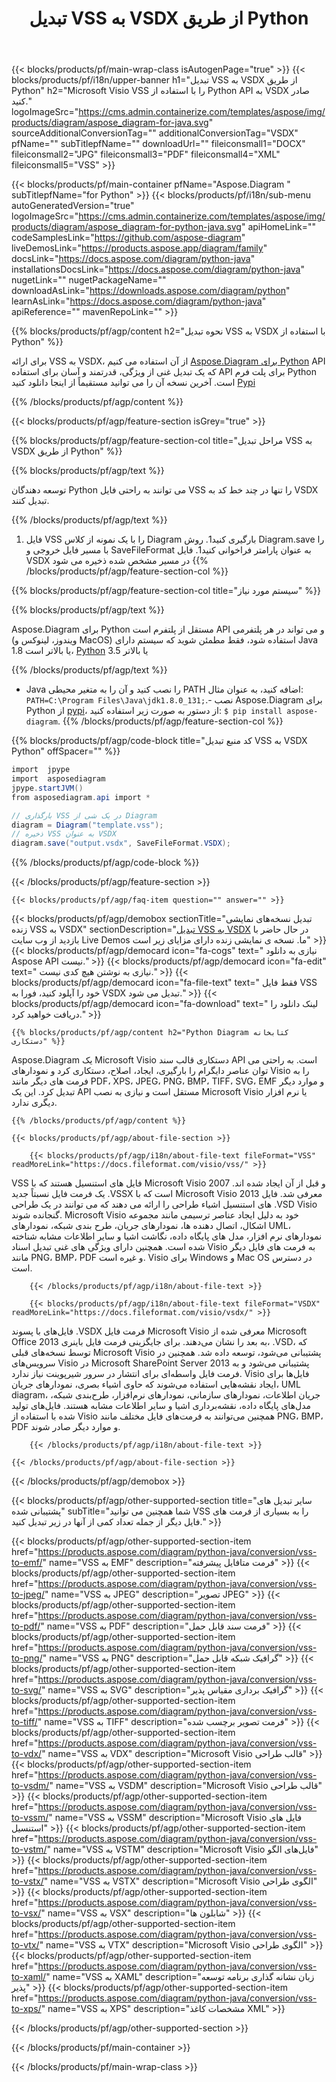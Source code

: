 ﻿---
title: تبدیل VSS به VSDX از طریق Python 
weight: 1960
url: /fa/python-java/conversion/vss-to-vsdx/ 
description: کد تبدیل Python برای فرمت VSS به فایل VSDX را نمونه کنید. از این کد مثال برای تبدیل VSS به VSDX در هر برنامه مبتنی بر Python استفاده کنید.
---
{{< blocks/products/pf/main-wrap-class isAutogenPage="true" >}}
{{< blocks/products/pf/i18n/upper-banner h1="تبدیل VSS به VSDX از طریق Python" h2="Microsoft Visio VSS را با استفاده از Python API به VSDX صادر کنید." logoImageSrc="https://cms.admin.containerize.com/templates/aspose/img/products/diagram/aspose_diagram-for-java.svg" sourceAdditionalConversionTag="" additionalConversionTag="VSDX" pfName="" subTitlepfName="" downloadUrl="" fileiconsmall1="DOCX" fileiconsmall2="JPG" fileiconsmall3="PDF" fileiconsmall4="XML" fileiconsmall5="VSS" >}}

{{< blocks/products/pf/main-container pfName="Aspose.Diagram " subTitlepfName="for Python" >}}
{{< blocks/products/pf/i18n/sub-menu autoGeneratedVersion="true" logoImageSrc="https://cms.admin.containerize.com/templates/aspose/img/products/diagram/aspose_diagram-for-python-java.svg" apiHomeLink="" codeSamplesLink="https://github.com/aspose-diagram" liveDemosLink="https://products.aspose.app/diagram/family" docsLink="https://docs.aspose.com/diagram/python-java" installationsDocsLink="https://docs.aspose.com/diagram/python-java" nugetLink="" nugetPackageName="" downloadAsLink="https://downloads.aspose.com/diagram/python" learnAsLink="https://docs.aspose.com/diagram/python-java" apiReference="" mavenRepoLink="" >}}

{{% blocks/products/pf/agp/content h2="نحوه تبدیل VSS به VSDX با استفاده از Python" %}}

 برای ارائه VSS به VSDX، از آن استفاده می کنیم
 [Aspose.Diagram برای Python](https://products.aspose.com/diagram/python-java/) 
 API که یک تبدیل غنی از ویژگی، قدرتمند و آسان برای استفاده API برای پلت فرم Python است. آخرین نسخه آن را می توانید مستقیماً از اینجا دانلود کنید
 [Pypi](https://pypi.org/project/aspose-diagram/) 

{{% /blocks/products/pf/agp/content %}}

{{< blocks/products/pf/agp/feature-section isGrey="true" >}}

{{% blocks/products/pf/agp/feature-section-col title="مراحل تبدیل VSS به VSDX از طریق Python" %}}

{{% blocks/products/pf/agp/text %}}

 توسعه دهندگان Python می توانند به راحتی فایل VSS را تنها در چند خط کد به VSDX تبدیل کنند.

{{% /blocks/products/pf/agp/text %}}

1. فایل VSS را با یک نمونه از کلاس Diagram بارگیری کنید1. روش Diagram.save را با مسیر فایل خروجی و SaveFileFormat به عنوان پارامتر فراخوانی کنید1. فایل VSDX در مسیر مشخص شده ذخیره می شود
{{% /blocks/products/pf/agp/feature-section-col %}}

{{% blocks/products/pf/agp/feature-section-col title="سیستم مورد نیاز" %}}

{{% blocks/products/pf/agp/text %}}

 Aspose.Diagram برای Python مستقل از پلتفرم است API و می تواند در هر پلتفرمی (ویندوز، لینوکس و MacOS) استفاده شود، فقط مطمئن شوید که سیستم دارای Java 1.8 یا بالاتر است، [Python](https://www.python.org/downloads/) 3.5 یا بالاتر 
 
{{% /blocks/products/pf/agp/text %}}

- Java را نصب کنید و آن را به متغیر محیطی PATH اضافه کنید، به عنوان مثال: <code>PATH=C:\Program Files\Java\jdk1.8.0_131;</code>.- نصب Aspose.Diagram برای Python از <a href="https://pypi.org/project/aspose-diagram/">pypi</a>، از دستور به صورت زیر استفاده کنید: <code>$ pip install aspose-diagram</code>.
{{% /blocks/products/pf/agp/feature-section-col %}}

{{% blocks/products/pf/agp/code-block title="کد منبع تبدیل VSS به VSDX Python" offSpacer="" %}}

```cs
import  jpype     
import  asposediagram     
jpype.startJVM() 
from asposediagram.api import *

// بارگذاری VSS در یک شی از Diagram 
diagram = Diagram("template.vss");
// ذخیره VSS به عنوان VSDX 
diagram.save("output.vsdx", SaveFileFormat.VSDX);   


```

{{% /blocks/products/pf/agp/code-block %}}

{{< /blocks/products/pf/agp/feature-section >}}

    {{< blocks/products/pf/agp/faq-item question="" answer="" >}}
 

<!-- aboutfile Starts -->

{{< blocks/products/pf/agp/demobox sectionTitle="تبدیل نسخه‌های نمایشی زنده VSS به VSDX" sectionDescription="[تبدیل VSS به VSDX](https://products.aspose.app/diagram/conversion/vss-to-vsdx) در حال حاضر با بازدید از وب سایت Live Demos ما. نسخه ی نمایشی زنده دارای مزایای زیر است" >}}
        {{< blocks/products/pf/agp/democard icon="fa-cogs" text=" نیازی به دانلود Aspose API نیست." >}}
        {{< blocks/products/pf/agp/democard icon="fa-edit" text=" نیازی به نوشتن هیچ کدی نیست." >}}
        {{< blocks/products/pf/agp/democard icon="fa-file-text" text=" فقط فایل VSS خود را آپلود کنید، فورا به VSDX تبدیل می شود." >}}
        {{< blocks/products/pf/agp/democard icon="fa-download" text=" لینک دانلود را دریافت خواهید کرد." >}}

    {{% blocks/products/pf/agp/content h2="Python Diagram کتابخانه دستکاری" %}}

 Aspose.Diagram یک Microsoft Visio دستکاری قالب سند API است. به راحتی می توان عناصر دایگرام را بارگیری، ایجاد، اصلاح، دستکاری کرد و نمودارهای Visio را به فرمت های دیگر مانند PDF، XPS، JPEG، PNG، BMP، TIFF، SVG، EMF و موارد دیگر تبدیل کرد. این یک API مستقل است و نیازی به نصب Microsoft Visio یا نرم افزار دیگری ندارد.  



    {{% /blocks/products/pf/agp/content %}}

    {{< blocks/products/pf/agp/about-file-section >}}

        {{< blocks/products/pf/agp/i18n/about-file-text fileFormat="VSS" readMoreLink="https://docs.fileformat.com/visio/vss/" >}}

VSS فایل های استنسیل هستند که با Microsoft Visio 2007 و قبل از آن ایجاد شده اند. یک فرمت فایل نسبتاً جدید .VSSX است که با Microsoft Visio 2013 معرفی شد. فایل های استنسیل اشیاء طراحی را ارائه می دهند که می توانند در یک طراحی .VSD Visio گنجانده شوند. Microsoft Visio خود به دلیل ایجاد عناصر ترسیمی مانند مجموعه اشکال، اتصال دهنده ها، نمودارهای جریان، طرح بندی شبکه، نمودارهای UML، نمودارهای نرم افزار، مدل های پایگاه داده، نگاشت اشیا و سایر اطلاعات مشابه شناخته شده است. همچنین دارای ویژگی های غنی تبدیل اسناد Visio به فرمت های فایل دیگر مانند PNG، BMP، PDF و غیره است. Visio برای Windows و Mac OS در دسترس است. 


        {{< /blocks/products/pf/agp/i18n/about-file-text >}}

        {{< blocks/products/pf/agp/i18n/about-file-text fileFormat="VSDX" readMoreLink="https://docs.fileformat.com/visio/vsdx/" >}}

فایل‌های با پسوند .VSDX فرمت فایل Microsoft Visio معرفی شده از Microsoft Office 2013 به بعد را نشان می‌دهند. برای جایگزینی فرمت فایل باینری، .VSD، که توسط نسخه‌های قبلی Microsoft Visio پشتیبانی می‌شود، توسعه داده شد. همچنین در سرویس‌های Visio در Microsoft SharePoint Server 2013 پشتیبانی می‌شود و به فرمت فایل واسطه‌ای برای انتشار در سرور شیرپوینت نیاز ندارد. Visio فایل‌ها برای ایجاد نقشه‌هایی استفاده می‌شوند که حاوی اشیاء بصری، نمودارهای جریان، UML diagram، جریان اطلاعات، نمودارهای سازمانی، نمودارهای نرم‌افزار، طرح‌بندی شبکه، مدل‌های پایگاه داده، نقشه‌برداری اشیا و سایر اطلاعات مشابه هستند. فایل‌های تولید شده با استفاده از Visio همچنین می‌توانند به فرمت‌های فایل مختلف مانند PNG، BMP، PDF و موارد دیگر صادر شوند. 


        {{< /blocks/products/pf/agp/i18n/about-file-text >}}

    {{< /blocks/products/pf/agp/about-file-section >}}

{{< /blocks/products/pf/agp/demobox >}}

<!-- aboutfile Ends -->

{{< blocks/products/pf/agp/other-supported-section title="سایر تبدیل های پشتیبانی شده" subTitle="شما همچنین می توانید VSS را به بسیاری از فرمت های فایل دیگر از جمله تعداد کمی از آنها در زیر تبدیل کنید." >}}

{{< blocks/products/pf/agp/other-supported-section-item href="https://products.aspose.com/diagram/python-java/conversion/vss-to-emf/" name="VSS به EMF" description="فرمت متافایل پیشرفته" >}}
{{< blocks/products/pf/agp/other-supported-section-item href="https://products.aspose.com/diagram/python-java/conversion/vss-to-jpeg/" name="VSS به JPEG" description="تصویر JPEG" >}}
{{< blocks/products/pf/agp/other-supported-section-item href="https://products.aspose.com/diagram/python-java/conversion/vss-to-pdf/" name="VSS به PDF" description="فرمت سند قابل حمل" >}}
{{< blocks/products/pf/agp/other-supported-section-item href="https://products.aspose.com/diagram/python-java/conversion/vss-to-png/" name="VSS به PNG" description="گرافیک شبکه قابل حمل" >}}
{{< blocks/products/pf/agp/other-supported-section-item href="https://products.aspose.com/diagram/python-java/conversion/vss-to-svg/" name="VSS به SVG" description="گرافیک برداری مقیاس پذیر" >}}
{{< blocks/products/pf/agp/other-supported-section-item href="https://products.aspose.com/diagram/python-java/conversion/vss-to-tiff/" name="VSS به TIFF" description="فرمت تصویر برچسب شده" >}}
{{< blocks/products/pf/agp/other-supported-section-item href="https://products.aspose.com/diagram/python-java/conversion/vss-to-vdx/" name="VSS به VDX" description="Microsoft Visio قالب طراحی" >}}
{{< blocks/products/pf/agp/other-supported-section-item href="https://products.aspose.com/diagram/python-java/conversion/vss-to-vsdm/" name="VSS به VSDM" description="Microsoft Visio قالب طراحی" >}}
{{< blocks/products/pf/agp/other-supported-section-item href="https://products.aspose.com/diagram/python-java/conversion/vss-to-vssm/" name="VSS به VSSM" description="Microsoft Visio فایل های استنسیل" >}}
{{< blocks/products/pf/agp/other-supported-section-item href="https://products.aspose.com/diagram/python-java/conversion/vss-to-vstm/" name="VSS به VSTM" description="Microsoft Visio فایل‌های الگو" >}}
{{< blocks/products/pf/agp/other-supported-section-item href="https://products.aspose.com/diagram/python-java/conversion/vss-to-vstx/" name="VSS به VSTX" description="Microsoft Visio الگوی طراحی" >}}
{{< blocks/products/pf/agp/other-supported-section-item href="https://products.aspose.com/diagram/python-java/conversion/vss-to-vsx/" name="VSS به VSX" description="شابلون ها" >}}
{{< blocks/products/pf/agp/other-supported-section-item href="https://products.aspose.com/diagram/python-java/conversion/vss-to-vtx/" name="VSS به VTX" description="Microsoft Visio الگوی طراحی" >}}
{{< blocks/products/pf/agp/other-supported-section-item href="https://products.aspose.com/diagram/python-java/conversion/vss-to-xaml/" name="VSS به XAML" description="زبان نشانه گذاری برنامه توسعه پذیر" >}}
{{< blocks/products/pf/agp/other-supported-section-item href="https://products.aspose.com/diagram/python-java/conversion/vss-to-xps/" name="VSS به XPS" description="مشخصات کاغذ XML" >}}

{{< /blocks/products/pf/agp/other-supported-section >}}

{{< /blocks/products/pf/main-container >}}
    
{{< /blocks/products/pf/main-wrap-class >}}